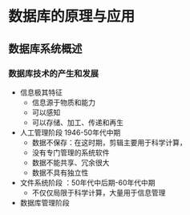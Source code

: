 # 数据库的原理与应用
## 数据库系统概述
### 数据库技术的产生和发展
- 信息极其特征
  - 信息源于物质和能力
  - 可以感知
  - 可以存储、加工、传递和再生
- 人工管理阶段 1946-50年代中期
  - 数据不保存：在这时期，剪辑主要用于科学计算，
  - 没有专门管理的系统软件
  - 数据不能共享、冗余很大
  - 数据不具有独立性
- 文件系统阶段 ：50年代中后期-60年代中期
  - 不仅仅局限于科学计算，大量用于信息管理
- 数据库管理阶段